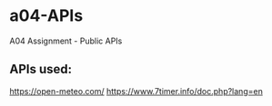 # a04-APIs
A04 Assignment - Public APIs

## APIs used:
https://open-meteo.com/
https://www.7timer.info/doc.php?lang=en
